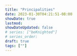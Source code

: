 ```yaml
---
title: "Principalities"
date: 2023-01-30T04:21:51-08:00
showDate: true
lastmod:
showDateUpdated: false
# series: ["beKnighted"]
# series_order: 
draft: true
tags: [""]
---
```


